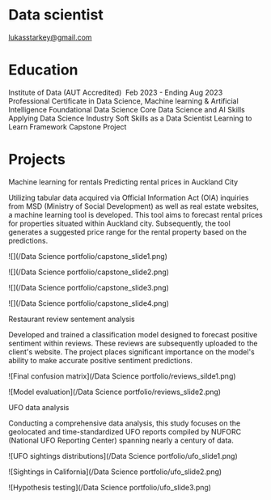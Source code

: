 # Data scientist
lukasstarkey@gmail.com

# Education
Institute of Data (AUT Accredited)  Feb 2023 - Ending Aug 2023
Professional Certificate in Data Science, Machine learning & Artificial Intelligence
	Foundational Data Science
	Core Data Science and AI Skills
	Applying Data Science Industry
	Soft Skills as a Data Scientist
	Learning to Learn Framework
	Capstone Project


# Projects
Machine learning for rentals
Predicting rental prices in Auckland City

Utilizing tabular data acquired via Official Information Act (OIA) inquiries from MSD (Ministry of Social Development) as well as real estate websites, a machine learning tool is developed. This tool aims to forecast rental prices for properties situated within Auckland city. Subsequently, the tool generates a suggested price range for the rental property based on the predictions.

![](/Data Science portfolio/capstone_slide1.png)

![](/Data Science portfolio/capstone_slide2.png)

![](/Data Science portfolio/capstone_slide3.png)

![](/Data Science portfolio/capstone_slide4.png)

Restaurant review sentement analysis

Developed and trained a classification model designed to forecast positive sentiment within reviews. These reviews are subsequently uploaded to the client's website. The project places significant importance on the model's ability to make accurate positive sentiment predictions.

![Final confusion matrix](/Data Science portfolio/reviews_silde1.png)

![Model evaluation](/Data Science portfolio/reviews_slide2.png)

UFO data analysis

Conducting a comprehensive data analysis, this study focuses on the geolocated and time-standardized UFO reports compiled by NUFORC (National UFO Reporting Center) spanning nearly a century of data.

![UFO sightings distributions](/Data Science portfolio/ufo_slide1.png)

![Sightings in California](/Data Science portfolio/ufo_slide2.png)

![Hypothesis testing](/Data Science portfolio/ufo_slide3.png)
